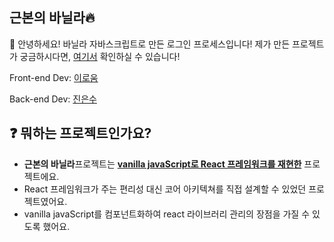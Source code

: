 ## 근본의 바닐라🔥

🙌 안녕하세요! 바닐라 자바스크립트로 만든 로그인 프로세스입니다!
제가 만든 프로젝트가 궁금하시다면, <a href="https://albamon-vanilla-login.netlify.app/">여기서<a> 확인하실 수 있습니다!
  
Front-end Dev: <a href="https://github.com/roum02/vanilla-login">이로움</a>

Back-end Dev: <a href="https://github.com/Maestro6788/albamon">진은수</a>

## ❓ 뭐하는 프로젝트인가요?
- **근본의 바닐라**프로젝트는 **<u>vanilla javaScript로 React 프레임워크를 재현한</u>** 프로젝트에요.   
- React 프레임워크가 주는 편리성 대신 코어 아키텍쳐를 직접 설계할 수 있었던 프로젝트였어요.
- vanilla javaScript를 컴포넌트화하여 react 라이브러리 관리의 장점을 가질 수 있도록 했어요.
